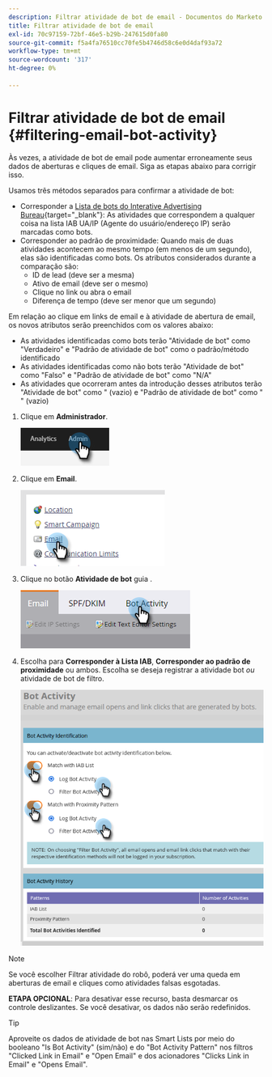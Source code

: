 ```yaml
---
description: Filtrar atividade de bot de email - Documentos do Marketo - Documentação do produto
title: Filtrar atividade de bot de email
exl-id: 70c97159-72bf-46e5-b29b-247615d0fa80
source-git-commit: f5a4fa76510cc70fe5b4746d58c6e0d4daf93a72
workflow-type: tm+mt
source-wordcount: '317'
ht-degree: 0%

---
```


# Filtrar atividade de bot de email {#filtering-email-bot-activity}

Às vezes, a atividade de bot de email pode aumentar erroneamente seus dados de aberturas e cliques de email. Siga as etapas abaixo para corrigir isso.

Usamos três métodos separados para confirmar a atividade de bot:

* Corresponder a [Lista de bots do Interative Advertising Bureau](https://www.iab.com/guidelines/iab-abc-international-spiders-bots-list/){target=&quot;_blank&quot;}: As atividades que correspondem a qualquer coisa na lista IAB UA/IP (Agente do usuário/endereço IP) serão marcadas como bots.
* Corresponder ao padrão de proximidade: Quando mais de duas atividades acontecem ao mesmo tempo (em menos de um segundo), elas são identificadas como bots. Os atributos considerados durante a comparação são:
   * ID de lead (deve ser a mesma)
   * Ativo de email (deve ser o mesmo)
   * Clique no link ou abra o email
   * Diferença de tempo (deve ser menor que um segundo)

Em relação ao clique em links de email e à atividade de abertura de email, os novos atributos serão preenchidos com os valores abaixo:

* As atividades identificadas como bots terão &quot;Atividade de bot&quot; como &quot;Verdadeiro&quot; e &quot;Padrão de atividade de bot&quot; como o padrão/método identificado
* As atividades identificadas como não bots terão &quot;Atividade de bot&quot; como &quot;Falso&quot; e &quot;Padrão de atividade de bot&quot; como &quot;N/A&quot;
* As atividades que ocorreram antes da introdução desses atributos terão &quot;Atividade de bot&quot; como &quot; (vazio) e &quot;Padrão de atividade de bot&quot; como &quot; &quot; (vazio)

1. Clique em **Administrador**.

   ![](assets/filtering-email-bot-activity-1.png)

1. Clique em **Email**.

   ![](assets/filtering-email-bot-activity-2.png)

1. Clique no botão **Atividade de bot** guia .

   ![](assets/filtering-email-bot-activity-3.png)

1. Escolha para **Corresponder à Lista IAB**, **Corresponder ao padrão de proximidade** ou ambos. Escolha se deseja registrar a atividade bot _ou_ atividade de bot de filtro.

   ![](assets/filtering-email-bot-activity-4.png)

>[!NOTE]
>
>Se você escolher Filtrar atividade do robô, poderá ver uma queda em aberturas de email e cliques como atividades falsas esgotadas.

**ETAPA OPCIONAL**: Para desativar esse recurso, basta desmarcar os controle deslizantes. Se você desativar, os dados não serão redefinidos.

>[!TIP]
>
>Aproveite os dados de atividade de bot nas Smart Lists por meio do booleano &quot;Is Bot Activity&quot; (sim/não) e do &quot;Bot Activity Pattern&quot; nos filtros &quot;Clicked Link in Email&quot; e &quot;Open Email&quot; e dos acionadores &quot;Clicks Link in Email&quot; e &quot;Opens Email&quot;.
